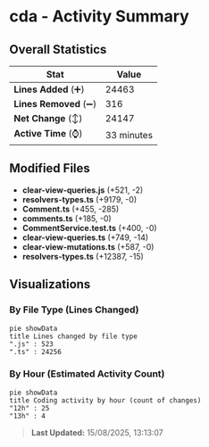 # cda - Activity Summary 

## Overall Statistics

| Stat                   | Value                                                             |
| ---------------------- | ----------------------------------------------------------------- |
| **Lines Added** (➕)   | 24463                                          |
| **Lines Removed** (➖) | 316                                        |
| **Net Change** (↕)    | 24147                |
| **Active Time** (⌚)   | 33 minutes |


## Modified Files
- **clear-view-queries.js** (+521, -2)
- **resolvers-types.ts** (+9179, -0)
- **Comment.ts** (+455, -285)
- **comments.ts** (+185, -0)
- **CommentService.test.ts** (+400, -0)
- **clear-view-queries.ts** (+749, -14)
- **clear-view-mutations.ts** (+587, -0)
- **resolvers-types.ts** (+12387, -15)

## Visualizations

### By File Type (Lines Changed)

```mermaid
pie showData
title Lines changed by file type
".js" : 523
".ts" : 24256
```

### By Hour (Estimated Activity Count)

```mermaid
pie showData
title Coding activity by hour (count of changes)
"12h" : 25
"13h" : 4
```


> **Last Updated:** 15/08/2025, 13:13:07